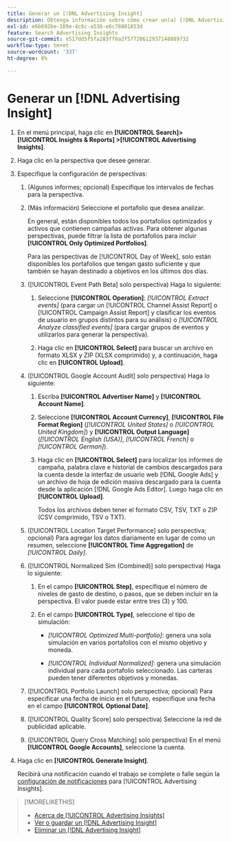 ```yaml
---
title: Generar un [!DNL Advertising Insight]
description: Obtenga información sobre cómo crear un(a) [!DNL Advertising Insight].
exl-id: e6b692be-189e-4c6c-a536-e6c78801853d
feature: Search Advertising Insights
source-git-commit: e517dd5f5fa283ff8a2f57728612937148889732
workflow-type: tm+mt
source-wordcount: '337'
ht-degree: 0%

---
```


# Generar un [!DNL Advertising Insight]

1. En el menú principal, haga clic en **[!UICONTROL Search]> [!UICONTROL Insights & Reports] >[!UICONTROL Advertising Insights]**.

2. Haga clic en la perspectiva que desee generar.

3. Especifique la configuración de perspectivas:

   1. (Algunos informes; opcional) Especifique los intervalos de fechas para la perspectiva.

   2. (Más información) Seleccione el portafolio que desea analizar.

      En general, están disponibles todos los portafolios optimizados y activos que contienen campañas activas. Para obtener algunas perspectivas, puede filtrar la lista de portafolios para incluir **[!UICONTROL Only Optimized Portfolios]**.

      Para las perspectivas de [!UICONTROL Day of Week], solo están disponibles los portafolios que tengan gasto suficiente y que también se hayan destinado a objetivos en los últimos dos días.

   3. ([!UICONTROL Event Path Beta] solo perspectiva) Haga lo siguiente:

      1. Seleccione **[!UICONTROL Operation]**: *[!UICONTROL Extract events]* (para cargar un [!UICONTROL Channel Assist Report] o [!UICONTROL Campaign Assist Report] y clasificar los eventos de usuario en grupos distintos para su análisis) o *[!UICONTROL Analyze classified events]* (para cargar grupos de eventos y utilizarlos para generar la perspectiva).

      1. Haga clic en **[!UICONTROL Select]** para buscar un archivo en formato XLSX y ZIP (XLSX comprimido) y, a continuación, haga clic en **[!UICONTROL Upload]**.

   4. ([!UICONTROL Google Account Audit] solo perspectiva) Haga lo siguiente:

      1. Escriba **[!UICONTROL Advertiser Name]** y **[!UICONTROL Account Name]**.

      1. Seleccione **[!UICONTROL Account Currency]**, **[!UICONTROL File Format Region]** (*[!UICONTROL United States]* o *[!UICONTROL United Kingdom]*) y **[!UICONTROL Output Language]** (*[!UICONTROL English (USA)]*, *[!UICONTROL French]* o *[!UICONTROL German]*).

      1. Haga clic en **[!UICONTROL Select]** para localizar los informes de campaña, palabra clave e historial de cambios descargados para la cuenta desde la interfaz de usuario web [!DNL Google Ads] y un archivo de hoja de edición masiva descargado para la cuenta desde la aplicación [!DNL Google Ads Editor]. Luego haga clic en **[!UICONTROL Upload]**.

         Todos los archivos deben tener el formato CSV, TSV, TXT o ZIP (CSV comprimido, TSV o TXT).

   5. ([!UICONTROL Location Target Performance] solo perspectiva; opcional) Para agregar los datos diariamente en lugar de como un resumen, seleccione **[!UICONTROL Time Aggregation]** de *[!UICONTROL Daily]*.

   6. ([!UICONTROL Normalized Sim (Combined)] solo perspectiva) Haga lo siguiente:

      1. En el campo **[!UICONTROL Step]**, especifique el número de niveles de gasto de destino, o pasos, que se deben incluir en la perspectiva. El valor puede estar entre tres (3) y 100.

      1. En el campo **[!UICONTROL Type]**, seleccione el tipo de simulación:

         * *[!UICONTROL Optimized Multi-portfolio]*: genera una sola simulación en varios portafolios con el mismo objetivo y moneda.

         * *[!UICONTROL Individual Normalized]*: genera una simulación individual para cada portafolio seleccionado. Las carteras pueden tener diferentes objetivos y monedas.

   7. ([!UICONTROL Portfolio Launch] solo perspectiva; opcional) Para especificar una fecha de inicio en el futuro, especifique una fecha en el campo **[!UICONTROL Optional Date]**.

   8. ([!UICONTROL Quality Score] solo perspectiva) Seleccione la red de publicidad aplicable.

   9. ([!UICONTROL Query Cross Matching] solo perspectiva) En el menú **[!UICONTROL Google Accounts]**, seleccione la cuenta.

4. Haga clic en **[!UICONTROL Generate Insight]**.

   Recibirá una notificación cuando el trabajo se complete o falle según la [configuración de notificaciones](/help/search-social-commerce/notifications/notification-edit.md) para [!UICONTROL Advertising Insights].

>[!MORELIKETHIS]
>
>* [Acerca de [!UICONTROL Advertising Insights]](insight-about.md)
>* [Ver o guardar un [!DNL Advertising Insight]](insight-view-save.md)
>* [Eliminar un [!DNL Advertising Insight]](insight-delete.md)
